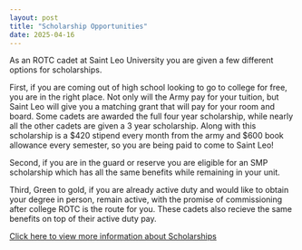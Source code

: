 ```yaml
---
layout: post
title: "Scholarship Opportunities"
date: 2025-04-16
---
```

As an ROTC cadet at Saint Leo University you are given a few different options for scholarships.

First, if you are coming out of high school looking to go to college for free, you are in the right place. Not only will the Army pay for your tuition, 
but Saint Leo will give you a matching grant that will pay for your room and board.
Some cadets are awarded the full four year scholarship, while nearly all the other cadets are given a 3 year scholarship. 
Along with this scholarship is a $420 stipend every month from the army and $600 book allowance every semester, so you are being paid to come to Saint Leo!

Second, if you are in the guard or reserve you are eligible for an SMP scholarship which has all the same benefits while remaining in your unit. 

Third, Green to gold, if you are already active duty and would like to obtain your degree in person, remain active, 
with the promise of commissioning after college ROTC is the route for you.
These cadets also recieve the same benefits on top of their active duty pay.

[Click here to view more information about Scholarships]([[https://www.google.com](https://www.army.mil/acft)](https://www.googleadservices.com/pagead/aclk?sa=L&ai=DChcSEwi-3Nveot-MAxVopFoFHRswPPkYABACGgJ2dQ&co=1&ase=2&gclid=Cj0KCQjwzYLABhD4ARIsALySuCT___Me3qiLvKRW4mH4vbcEMY1S62NLXN6FxouiZwCGwGy5JcCdprYaAmxmEALw_wcB&ohost=www.google.com&cid=CAESV-D2CgL3_pgRAG9XBzV_2NSWyrxOyfK_d_HQNPyWoXDJpE1UeJQqGdXl52Y5NNRoEuHKcqgyRb7C2H21kHnN8Z3TFBTRDVGfPT2mzPvH_CG3EJcggnPBzw&sig=AOD64_3UVC34nKpnWXSFTfqbzVp641Jgdw&q&nis=4&adurl&ved=2ahUKEwjf0NXeot-MAxVLSzABHWI0G_4Q0Qx6BAgLEAE))
